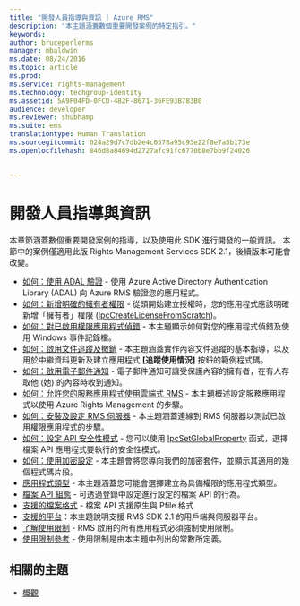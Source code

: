 ```yaml
---
title: "開發人員指導與資訊 | Azure RMS"
description: "本主題涵蓋數個重要開發案例的特定指引。"
keywords: 
author: bruceperlerms
manager: mbaldwin
ms.date: 08/24/2016
ms.topic: article
ms.prod: 
ms.service: rights-management
ms.technology: techgroup-identity
ms.assetid: 5A9F04FD-0FCD-482F-8671-36FE93B783B0
audience: developer
ms.reviewer: shubhamp
ms.suite: ems
translationtype: Human Translation
ms.sourcegitcommit: 024a29d7c7db2e4c0578a95c93e22f8e7a5b173e
ms.openlocfilehash: 846d8a84694d2727afc91fc6770b8e7bb9f24026


---
```


# 開發人員指導與資訊

本章節涵蓋數個重要開發案例的指導，以及使用此 SDK 進行開發的一般資訊。 本節中的案例僅適用此版 Rights Management Services SDK 2.1，後續版本可能會改變。
- [如何：使用 ADAL 驗證](how-to-use-adal-authentication.md) - 使用 Azure Active Directory Authentication Library (ADAL) 向 Azure RMS 驗證您的應用程式。
- [如何：新增明確的擁有者權限](add-explicit-owner-rights.md) - 從頭開始建立授權時，您的應用程式應該明確新增「擁有者」權限 ([IpcCreateLicenseFromScratch](/rights-management/sdk/2.1/api/win/functions#msipc_ipccreatelicensefromscratch))。
- [如何：對已啟用權限應用程式偵錯](debugging-applications-that-use-ad-rms.md) - 本主題顯示如何對您的應用程式偵錯及使用 Windows 事件記錄檔。
- [如何：啟用文件追蹤及撤銷](tracking-content.md) - 本主題涵蓋實作內容文件追蹤的基本指導，以及用於中繼資料更新及建立應用程式 **[追蹤使用情況]** 按鈕的範例程式碼。
- [如何：啟用電子郵件通知](how-to-enable-email-notification.md) - 電子郵件通知可讓受保護內容的擁有者，在有人存取他 (她) 的內容時收到通知。
- [如何：允許您的服務應用程式使用雲端式 RMS](how-to-use-file-api-with-aadrm-cloud.md) - 本主題概述設定服務應用程式以使用 Azure Rights Management 的步驟。
- [如何：安裝及設定 RMS 伺服器](how-to-install-and-configure-an-rms-server.md) - 本主題涵蓋連線到 RMS 伺服器以測試已啟用權限應用程式的步驟。
- [如何：設定 API 安全性模式](setting-the-api-security-mode-api-mode.md) - 您可以使用 [IpcSetGlobalProperty](/rights-management/sdk/2.1/api/win/functions#msipc_ipcsetglobalproperty) 函式，選擇檔案 API 應用程式要執行的安全性模式。
- [如何：使用加密設定](working-with-encryption.md) - 本主題會將您導向我們的加密套件，並顯示其適用的幾個程式碼片段。
- [應用程式類型](application-types.md) - 本主題涵蓋您可能會選擇建立為具備權限的應用程式類型。
- [檔案 API 組態](file-api-configuration.md) - 可透過登錄中設定進行設定的檔案 API 的行為。
- [支援的檔案格式](supported-file-formats.md) - 檔案 API 支援原生與 Pfile 格式
- [支援的平台](supported-platforms.md)：本主題說明支援 RMS SDK 2.1 的用戶端與伺服器平台。
- [了解使用限制](understanding-usage-restrictions.md) - RMS 啟用的所有應用程式必須強制使用限制。
- [使用限制參考](usage-restriction-reference.md) - 使用限制是由本主題中列出的常數所定義。

 
## 相關的主題 ##
* [概觀](ad-rms-overview.md)
 

 



<!--HONumber=Aug16_HO4-->


